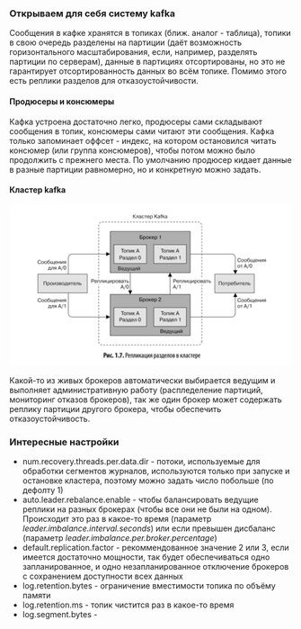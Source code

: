 ### Открываем для себя систему kafka

Сообщения в кафке хранятся в топиках (ближ. аналог - таблица), топики в свою очередь разделены на партиции (даёт возможность горизонтального масштабирования, если, например, разделять партиции по серверам), данные в партициях отсортированы, но это не гарантирует отсортированность данных во всём топике.
Помимо этого есть реплики разделов для отказоустойчивости.

#### Продюсеры и консюмеры
Кафка устроена достаточно легко, продюсеры сами складывают сообщения в топик, консюмеры сами читают эти сообщения. Кафка только запоминает оффсет - индекс, на котором остановился читать консюмер (или группа консюмеров), чтобы потом можно было продолжить с прежнего места. По умолчанию продюсер кидает данные в разные партиции равномерно, но и конкретную можно задать.

#### Кластер kafka
![cluster_schema](img/cluster_schema.png)

Какой-то из живых брокеров автоматически выбирается ведущим и выполняет административную работу (распледеление партиций, мониторинг отказов брокеров), так же один брокер может содержать реплику партиции другого брокера, чтобы обеспечить отказоустойчивость.

### Интересные настройки

* num.recovery.threads.per.data.dir - потоки, используемые для обработки сегментов журналов, используются только при запуске и остановке кластера, поэтому можно задать число побольше (по дефолту 1)
* auto.leader.rebalance.enable - чтобы балансировать ведущие реплики на разных брокерах (чтобы все они не были на одном). Происходит это раз в какое-то время (параметр *leader.imbalance.interval.seconds*) или если превышен дисбаланс (параметр *leader.imbalance.per.broker.percentage*)
* default.replication.factor - рекоммендованное значение 2 или 3, если имеется достаточно мощности, так будет обеспечиваться одно запланированное, и одно незапланированное отключение брокеров с сохранением доступности всех данных
* log.retention.bytes - ограничение вместимости топика по объёму памяти
* log.retention.ms - топик чистится раз в какое-то время
* log.segment.bytes - 
